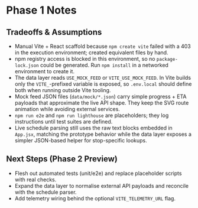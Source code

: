 # Phase 1 Notes

## Tradeoffs & Assumptions

- Manual Vite + React scaffold because `npm create vite` failed with a 403 in the execution environment; created equivalent files by hand.
- npm registry access is blocked in this environment, so no `package-lock.json` could be generated. Run `npm install` in a networked environment to create it.
- The data layer reads `USE_MOCK_FEED` or `VITE_USE_MOCK_FEED`. In Vite builds only the `VITE_`-prefixed variable is exposed, so `.env.local` should define both when running outside Vite tooling.
- Mock feed JSON files (`data/mock/*.json`) carry simple progress + ETA payloads that approximate the live API shape. They keep the SVG route animation while avoiding external services.
- `npm run e2e` and `npm run lighthouse` are placeholders; they log instructions until test suites are defined.
- Live schedule parsing still uses the raw text blocks embedded in `App.jsx`, matching the prototype behavior while the data layer exposes a simpler JSON-based helper for stop-specific lookups.

## Next Steps (Phase 2 Preview)

- Flesh out automated tests (unit/e2e) and replace placeholder scripts with real checks.
- Expand the data layer to normalise external API payloads and reconcile with the schedule parser.
- Add telemetry wiring behind the optional `VITE_TELEMETRY_URL` flag.
